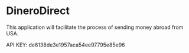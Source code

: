 # DineroDirect
This application will facilitate the process of sending money abroad from USA. 

API KEY: de6138de3e1957aca54ee97795e85e96

